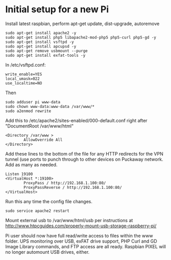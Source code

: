 # Initial setup for a new Pi #
Install latest raspbian, perform apt-get update, dist-upgrade, autoremove  

    sudo apt-get install apache2 -y
    sudo apt-get install php5 libapache2-mod-php5 php5-curl php5-gd -y
    sudo apt-get install vsftpd -y
    sudo apt-get install apcupsd -y
    sudo apt-get remove usbmount --purge
    sudo apt-get install exfat-tools -y
 
In /etc/vsftpd.conf:  

    write_enable=YES
    local_umask=022
    use_localtime=NO

Then

    sudo adduser pi www-data
    sudo chown www-data:www-data /var/www/*
    sudo a2enmod rewrite

Add this to /etc/apache2/sites-enabled/000-default.conf right after "DocumentRoot /var/www/html"

    <Directory /var/www >
            AllowOverride All
    </Directory>

Add these lines to the bottom of the file for any HTTP redirects for the VPN tunnel (use ports to punch through to other devices on Puckaway network. Add as many as needed.
    
    Listen 19100
    <VirtualHost *:19100>
            ProxyPass / http://192.168.1.100:80/
            ProxyPassReverse / http://192.168.1.100:80/
    </VirtualHost>

Run this any time the config file changes.

    sudo service apache2 restart
    


Mount external usb to /var/www/html/usb per instructions at <http://www.htpcguides.com/properly-mount-usb-storage-raspberry-pi/>

Pi user should now have full read/write access to files within the www folder. UPS monitoring over USB, exFAT drive support, PHP Curl and GD Image Library commands, and FTP access are all ready. Raspbian PIXEL will no longer automount USB drives, either.
